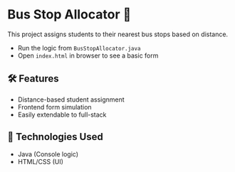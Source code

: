 # Bus Stop Allocator 🚌

This project assigns students to their nearest bus stops based on distance.

- Run the logic from `BusStopAllocator.java`
- Open `index.html` in browser to see a basic form

## 🛠️ Features
- Distance-based student assignment
- Frontend form simulation
- Easily extendable to full-stack

## 🔧 Technologies Used
- Java (Console logic)
- HTML/CSS (UI)

